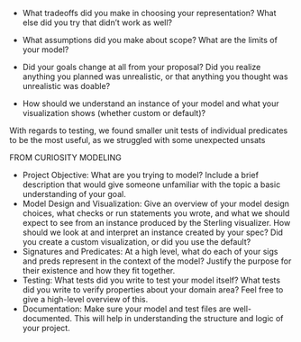 - What tradeoffs did you make in choosing your representation? What else did you try that didn’t work as well?

- What assumptions did you make about scope? What are the limits of your model?

- Did your goals change at all from your proposal? Did you realize anything you planned was unrealistic, or that anything you thought was unrealistic was doable?

- How should we understand an instance of your model and what your visualization shows (whether custom or default)?

With regards to testing, we found smaller unit tests of individual predicates to be the most useful, as we struggled with some unexpected unsats

FROM CURIOSITY MODELING
- Project Objective: What are you trying to model? Include a brief description that would give someone unfamiliar with the topic a basic understanding of your goal.
- Model Design and Visualization: Give an overview of your model design choices, what checks or run statements you wrote, and what we should expect to see from an instance produced by the Sterling visualizer. How should we look at and interpret an instance created by your spec? Did you create a custom visualization, or did you use the default?
- Signatures and Predicates: At a high level, what do each of your sigs and preds represent in the context of the model? Justify the purpose for their existence and how they fit together.
- Testing: What tests did you write to test your model itself? What tests did you write to verify properties about your domain area? Feel free to give a high-level overview of this.
- Documentation: Make sure your model and test files are well-documented. This will help in understanding the structure and logic of your project.